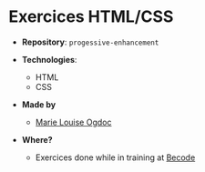 # Exercices HTML/CSS

- **Repository**: `progessive-enhancement`

- **Technologies**:
  - HTML
  - CSS

- **Made by**  
  - [Marie Louise Ogdoc](https://github.com/OGlou7)

- **Where?**
   - Exercices done while in training at [Becode](https://github.com/becodeorg/)

